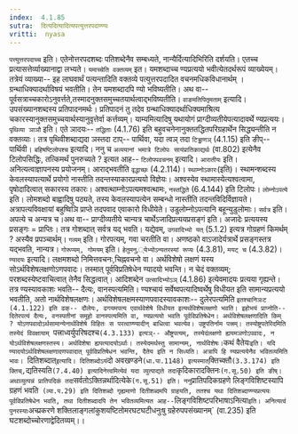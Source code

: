 ```yaml
---
index:  4.1.85
sutra:  दित्यदित्यादित्यपत्युत्तरपदाण्ण्यः
vritti:  nyasa
---
```


`पत्त्युत्तरपदाच्च` इति। एतेनोत्तरपदशब्दः पतिशब्देनैव सम्बध्यते, नान्यैर्दित्यादिभिरिति दर्शयति। एतच्च प्रत्यासत्तेर्व्याख्यानाद्वा लभ्यते।
`यमाच्चेति वक्तव्यम्` इत। यमशब्दाच्च ण्यप्रत्ययो भवीत्येतदर्थरूपं व्याख्येयम्। तत्रेयं व्याख्या-- इह लाघवार्थं पत्यन्तादिति वक्तव्ये पत्युत्तरपदादित वचनमधिकविधानार्थम् । ग्रन्थाधिक्यादर्थाविषयं भवतीति। तेन यमशब्दादपि ण्यो भविष्यतीति। अथ वा-- पूर्वसत्राच्चकारोऽनुवर्त्तते,तस्मादनुक्तसमुच्चतयार्थत्वाद्भविष्यतीति। `वाङमतिपितृमताम्` इत्यादि। उपसंख्यानशब्दस्य प्रतिपादनमर्थः। प्रतिपादनं तु तदेव ग्रन्थाधिक्यादर्थाधिक्यमाश्रित्य चकारस्यानुक्तसमुच्चयार्थस्यानुवृत्तेर्वा कर्त्तव्यम्। याम्यमित्यादिषु यथायोगं प्राग्दीव्यतीयेपत्यादावर्थे ण्यप्रत्ययः।
`पृथिव्या ञाञौ` इति। एते ञादयः-- `तद्धिताः` (4.1.76) इति बहुवचनेनानुक्ततद्धितपरिग्रहार्थेन सिद्ध्यन्तीति न वक्तव्याः। तत्र पृथिवीशब्दाद्यदा ञस्तदा टाप्-- पार्थिवा, यदा त्वञ् तदा `टिड्ढाणञ्` (4.1.15) इति ङीप्--पार्थिवी। `बहिषष्टिलोपश्च` इत्यादि। ननु च `अव्ययानां भमात्रे टिलोपः सायंप्रातिकाद्यर्थः` (वा.802) इत्येनैव टिलोपसिद्धिः, तत्किमर्थं पुनरुच्यते ? इत्यत आह-- `टिलोपपवचनम्` इत्यादि। `आरातीयः` इति। अनित्यत्वाज्ञापनस्य प्रयोजनम्। आराद्भवतीति `वृद्धाच्छः` (4.2.114)।
`स्थाम्नोऽकारः`(इति)। स्थामन्शब्दस्य केवलस्यापत्यार्थे प्रयोगो नास्तीति तदन्तस्याकारप्रत्ययो विज्ञेयः। अश्वस्येव स्थामास्येत्यश्वत्वामा, पृषोदादित्वात् सकारस्य तकारः। अश्वत्थाम्नोऽपत्यमश्वत्थामः, `नस्तद्धिते` (6.4.144) इति टिलोपः।
`लोम्नोऽपत्ये` इति। लोमशब्दो बाह्वादिषु पठ्यते, तस्य केवलस्यापत्येन सम्बन्धो नास्तीति तदन्तविदिर्विज्ञायते। अत्रापत्यविवक्षायां बहुष्विञि प्राप्ते तदपवाद एवाकारो विधीयेते। उडुलोम्नोऽपत्यानि बहून्युडुलोमाः।
`सर्वत्र` इति। अपत्ये च अन्यत्र च।अथ वा-- प्राग्दीव्यतीये चान्यत्र चार्थेऽजादिप्रत्ययप्रसङ्गं इति। अजादेः प्रत्ययस्य प्रसङ्गः = प्राप्तिः। तत्र गोशब्दात् सर्वत्र यद् भवति। यद्येवम्, `उगवादिभ्यो यत्` (5.1.2) इत्यत्र गोग्रहणं किमर्थम् ? अस्यैव प्रपञ्चार्थम्। `गव्यम्` इति। गोरपत्यम्, गवा चरतीति वा। अणष्ठको वाऽजादेर्यत्रार्थे प्रसङ्गस्तत्र यद्भवति, नान्यत्र। `गोरूप्यम्, गोमयम्` इति। `हेतुमनु,्येभ्योऽन्यतरस्यां रूप्यः` (4.3.81), `मयट् च` (4.3.82)।
`ण्यादयः` इत्यादि। लक्षमशब्दो निमित्तवचनः,चिह्नवचनो वा। अर्थविशेषो लक्षणं यस्य सोऽर्थविशेषलक्षणोऽणपवादः। तस्मात् पूर्वविप्रतिषेधेन ण्यादयो भवन्ति। न चेदं वक्तव्यम्; परशब्दस्येष्टवाचित्वात् तेनैव सिद्धत्वात्। आदिशब्देन `उत्सादिभ्योऽञ्` (4.1.86) इत्येवमादयः प्रत्यया गृह्यन्ते। तत्र ण्यस्यावकाशः भवति-- दैत्यः, वानस्पत्यमिति। ण्यश्चायं सर्वेष्वपत्यादिष्वर्थेषु विधीयत इति सामान्यप्रत्ययो भवतीति, अतो नार्थविशेषलक्षणः। अर्थविशेषलक्षमस्याणपवादस्यावकाशः-- दुलेरपत्यमिति `इतश्चानिञःट (4.1.122) इति ढक्-- दौलेयः, ढगयमपत्य एवार्थवेशेषे विधीयत इत्यर्थविशेषलक्षणो भवति। इहोभयं प्राप्नोति-- दितेरपत्यं दैत्यः, वनस्पतीनां समूहो वानस्पत्यमिति वा, ण्यप्रत्ययो भवति पूर्वविप्रतिषेधेन। अर्थविशेषलक्षणादिति किम् ? योऽणपवादोऽर्थसामान्येनार्थविशेषे विहितः स परत्वाण्ण्यादीन् बाधित्वा भवत्येव। उष्ट्रपतिर्नाम पत्त्रम्। तस्योष्ट्रपतेरिदमिति तस्येदं विवक्षायाम् `पत्त्राध्वर्युपरिषदश्च` (4.3.133) इत्यञ्-- औष्ट्रपत्यम्, तस्येदंलक्षणो ह्ययमञणोऽपवादः, न योऽर्थविशेषलक्षणस्तस्य। अर्थविशेषा ह्यपत्यादयोऽर्थाः। तस्येदमर्थस्तु सामान्यम्, नार्थविशेषः।
`कथं वैतेयः`इति। यदि ण्यादयोऽर्थविशेषलक्षणादणपवादात् पूर्वविप्रतिषेधन भवन्ति, दैतेय इति न सिध्यति। अत्रापि हि ण्यप्रत्ययेनैव भवितव्यमिति भावः। `दितिशब्दात्` इत्यादि। दितिशब्दोऽयं `दो अवखण्डने` (धा.पा.1148) इत्यस्मात् `क्तिच्क्तौ` (3.3.174) इति क्तिच्, `द्यतिस्यति` (7.4.40) इत्यादिनेत्त्वमित्येवं यदा व्युत्पाद्यते तदा `कृदिकारादक्तिनः` (ग.सू.50) इति ङीष्। अथाव्युत्पन्नं प्रातिपदिकं तदा `सर्वतोऽक्तिन्नर्थादित्येके` (ग.सू.51) इति। ननु `प्रातिपदिकग्रहणे लिङ्गविशिष्टस्यापि ग्रहणं भवति` (व्या.प.29) इति दितिशब्दो गृह्यमाणो दितीशब्दमपि ग्राहयति, ततश्च यथा दितिशब्दाण्ण्यप्रत्ययः पूर्वविप्रतिषेधेन भवति, तथा दितीशब्दादपि तेन भवितव्यमित्यत आह--`लिङ्गविशिष्टपरिभाषाऽनित्या` इति। अनित्यत्वं पुनरस्याः `अच्प्रकरणे शक्तिलाङ्गलांकुशयष्टितोमरघटघटीधनुःषु ग्रहेरुपपसंख्यानम्` (वा.235) इति घटशब्दोच्चोरणाद्वेदितव्यम्।।

